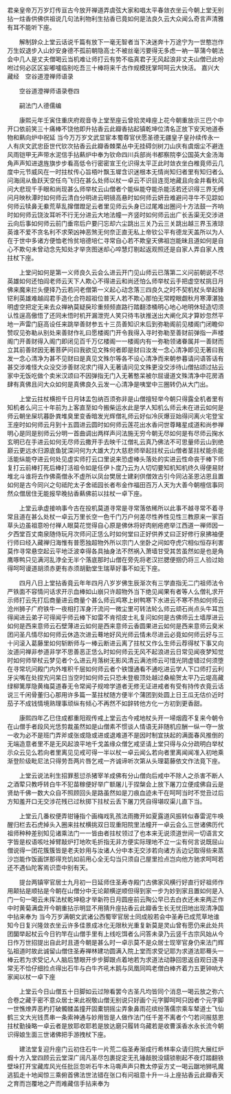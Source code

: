 <!-- { "loadSidebar": true } -->
君亲皇帝万万岁灯传亘古今放开禅道弄虞弦大家和唱太平春敛衣坐云今朝上堂无别拈一炷香供佛供祖说几句法利物利生拈香已竟如何是法良久云大众闻么奇言声清雅有耳不能听下座。

　　解制辞众上堂云话说千篇有放下一毫无智者当下决迷奔十万途宁为一世憨岂作万生奴退步入山妙安身德不孤前朝隐高士不被丝毫污要得无多虑一衲一草蒲今朝法会中几人是丈夫僧喝云当机难让师打云有势不临真君子无风起浪非丈夫山僧已此吩咐过何必区区妄嘟嚧临别吃吾三十棒将来千古作规模抚掌呵呵云大快活。
嘉兴大藏经　空谷道澄禅师语录


　　空谷道澄禅师语录卷四

　　嗣法门人德儒编

　　康熙元年壬寅住重庆府观音寺上堂至座云曾拾灵峰座上花今朝重放示三巴个中开口依前笑三十痛棒不饶他即升拈香云此瓣香拈起镇乾坤位清名正放下安天地道泰物和爇向炉中祝延
当今万万岁文武显宦本蜀尊官伏愿圣德无疆皇子皇孙续传永一人有庆文武忠臣世代钦次拈香云此瓣香棘栗丛中无挂碍剑树刀山庆有虞烟尘不避连风雨铠甲无声带水泥信手拈爇炉中奉为钦命四川兵部尚书都察院李公国英大金汤海角声声知进退旌旗步步看高低令行密密宣王化识得太平正此时敛衣坐白椎竟师云几度中元节威风在一时拄杖传心旨梧叶飘玉墀含识迷根本无情尚知归者里有知归者么问海阔从鱼跃天空任鸟飞归在甚么处师以杖一卓云不识目连觅地藏且向金井看秋风问大悲现千手眼和尚现甚么师举杖云山僧者个能纵能夺能杀能活若还识得三界无缚问月映秋潭时如何师云清白分明进云明镜高悬时如何师云妍丑难避问寻牛不见踪如何师云犊鼻无絭荒草乱撺僧蹬足云者里见师云头身已过尾难出圈问十方法鼓一齐响时如何师云饶汝耳听不行无分进云大地法幢一齐竖时如何师云出广长舌渠无交涉进云向后事如何师云前门垂帘后户要闩忘却六尘跳出三关乃云三关跳出越三界玉液琼英谁不爱不贪名利不求荣凶神恶煞无何奈正直无私上帝钦公平有德龙天盖所以为人在于世中多诸方便恤老怜贫培德培仁寻常自心若不欺皇天佛祖岂能昧且道如何是自心不欺句未曾动念先知处才举贪图迷却心啐慧灯剔起返观照还是自家人弄自家人拽拄杖下座。

　　上堂问如何是第一义师良久云会么进云开门见山师云已落第二义问前朝说不尽英雄如何还怕阎老师云天下人欺心不得进云和尚还怕么师举杖云手把虚空杖挑日月佛来魔来拦头便择乃云若问老僧第一义起心动念落三四良久之时不契机杖头举起锋铓利英雄难越阎君手造化合符超祖位普天人若不欺心那怕无常瞠眼觑秋月寒潭湛独明虚空把定无来去众禅衲莫疑戾珍重频频直路行踏翻漆桶明心地心地明休轻造切须认性逞高傲悟了还同未悟时机开漏泄兜人笑只待韦驮推送出大阐化风才算妙忽然平地一声雷门庭高设任来跳举善财参五十三员善知识末后到弥勒阁前见楼阁门闭瞻仰赞叹见弥勒从别处来善财作礼曰愿楼阁门开令我得入寻时弥勒至善财前弹指一声楼阁门开善财得入阁门即闭见百千万亿楼阁一一楼阁内有一弥勒领诸眷属并一善财而立其前善财因无著菩萨问曰我欲见文殊何者即是财曰汝发一念心清净即见无著曰我发一念心清净为甚不见财曰是真见文殊尔等各不设心清净而来朝参暮请问语答话有甚交涉难怪大众没交涉善财况求门得入无著请问见文殊更没交涉待山僧拈颂过拈云家中无饭吃做个卖米汉颂曰不因弹指无门入无著憨呆被尔屈谩道文殊清净中花房酒肆有真佛且问大众如何是真佛良久云发一心清净是咦堂中三圈转仍从大门出。

　　上堂云拄杖横担千日月钵盂包纳百须弥非是山僧擅轻举今朝只得露全机者里有知机者么问三十年前为上客直至如今搬柴运水此是学人知机么师云未在进云如何是师云朝坐屎坑暮卧粪堆臭里变香暗发光辉僧礼师云好似冷灰爆豆始得问离火宅登宝王座时如何师云月到十五圆进云圆时如何师云莲花出水香问世尊睹星成道和尚参禅明心是同是别师云分明一首曲调出两样声问法施无穷今朝无尽如何是有尽师云掬水玄明已在手进云如何无尽师云撒开手去映千江僧礼云真乃佛法不可思量师云山到绝巅云更远水归源底鱼犹深问何为大雄大力大慈悲师举起拄杖云山僧者茎拄杖能杀能活能纵能夺进云何处见虚实师打云口里说来恐虚棒头落处的实进云性命丧于棒下师复打云前棒打死后棒打活祖令如是任伊卜度乃云为人切切要知机知机终久得便易财堆北斗谁将去作佛斋僧永不虚所以凤台樊居士建刹供僧效古引今同沾圣恩沾恩且置如何是古今同兴之句祗陀太子舍祗园长者布金作福田百万人天为大善今朝檀信事同然众僧居住无能报早晚拈香爇佛前以拄杖一卓下座。

　　上堂云承虚接响事今古在投机莫道寻常是寻常落依稀所以此事不越寻常不着寻常且道在甚么处杖一卓云万里长空一色千门万户何差尽性养性见性三教原来一家百草头边虽祖意吩付禅人眼莫花觉得自心原是佛休将好肉剜疮疤举江西道一禅师因一夕西堂百丈南泉随侍玩月次师问正恁么时如何堂曰正好供养丈曰正好修行泉拂袖便行师曰经入藏禅归海惟有普愿独超物外所以宗门人坐卧之间如夺虎穴相似恒存利害莫作寻常悬空起云平地泛波幸得各具抽身法不然祸入萧墙甘受其苦虽然如是也是角鹰啄鸭只见满河乱浡全无半个落底那时山僧在旁先将老汉拦腮便掴仍将三人验过始得呵呵谩道胡须赤更有赤须胡勤堂生瑞草好事不如无下座。

　　四月八日上堂拈香竟云年年四月八岁岁佛生辰渐次有三学直指无二门祖师法令严铁面不容情问话求开示血棒如山崩只许超物外当下绝见闻果有者等人么僧礼求开示师打云先打后商量进云商量个甚么师云鸡寒上树鸭寒下水进云不寒不热如何师云沧州狮子广府铁牛一夜相打浑身汗流问一微尘里可转法轮么师云顽石尚点头牛耳岂得闻进云弟子可得闻乎师云棒下如雷不肯彻皮士礼复问如何是古佛师云土墙厚进云如何是西来意师云石壁薄进云如何是西来意师云香圆果进云如何是西来意师云臭米团问圣凡情尽如何师云休造次进云蓦地好风光师云情未尽进云必竟如何师云好与三十问滚入葛藤里如何斩断师与一棒云断进云离了拄杖又作么生师云荐得杖下事又向汝道问禅非参道非学不思善恶正恁么时如何师云无风不起浪进云日常见闻夜梦知觉时如何师举杖云梦见者个么进云月落树无影风清云满池师云可惜光阴虚错过何须堕在寻常坑问殿门内外堆积千层如何师云者个铁馒通看不通吃进云学人下口师打云利牙尖嘴在处捏宄问杲日当空时如何师云只恐未登极顶处越过桑榆贺太平乃云堤高藏绿柳篱厚隐黄梅莫道春无令常闻子规啼学道者无修无证进戒者有受有持传衣竟云话说三千闲骨董归心那用许多篇一茎拄杖随方便半个蒲团到处圆上日王瓜无估价近时茄子不成钱情境熟理事顽纵有倾心不再然不如辞转他方化一方初到更香甜。

　　康熙四年乙巳住成都重阳观传戒上堂云古今戒地杖头开一埽烟霞不复来今朝令在山僧手者段风光恁剪裁虽然如是山僧素不惯谈人情语无非随机应酬一纵一夺一放一收为必不是班门弄斧或张或隐或进或退难道不是因时制宜扶起的满面春风推倒的无端造意者里不是无风起浪平地千戈盖缘众僧乞戒坚请上堂只得与众分疏明白举杖示众云见么若向者里离见见戒可得一半以杖一卓云闻么若向者里离闻闻准入初地乘渐登阶级毗尼法只得劳吾两片唇乞戒一齐诚谛听次第从头理葛藤依文作法竟下座。

　　上堂云说法利生招罪惹愆杀猪宰羊成佛有分山僧向后戒中不除人之杀害不断人之酒荤只教呼转白牛不犯苗稼便好举广额屠儿于捏槃会上放下屠刀立便成佛自云是贤劫千佛一数大众自不照顾回头是路虽然如是刀痕血迹未干在呵呵当时不觉丑过后方知羞开口无交涉花残已过秋掷下拄杖云丢下屠刀凭自得堪叹渠儿直下当。

　　上堂云几番权便弄钳锤指个画梅戏乳孩法雨撒开如夏露道风振转似春雷泥牛唤醒归栏去石虎掉头入圈来拄杖横挑双日现重阳院里法幢开一卓云会么三世诸佛历代祖师种种差别知见诸乘法门一一皆由者拄杖领过了也本来无说须道世间一切语言文字皆是权语咳吐掉臂敲炉打地吹毛折指无非方便实际理地不立一尘有何言说既屈山僧说得一团花簇簇皆是老夫妙用与汝诸人分中本无交涉若向诸方舌边记取得些来蒸沙岂能作饭画饼那得充饥如前用心全无勾当只须自己屋里捡点岂向他方驰求呵呵若还不遇仙陀客焉识壶中别有天。

　　提台两镇宰官居士九月初一日延师住圣寿寺殿门古佛家风横行好直行好祖师作用颠拈是顺拈是今朝在山僧分中无论颠横逆顺但得到家一步为妙到家且置如何是入门一句一喝云未挥法杖乾坤稳才举新符日月圆座前云陶公早已去白衣还未来两正作中时黄菊满盘开今朝重拈示明显不用猜升座拈香云此瓣香生长无忧田地出现清净国中拈来奉为
当今万岁满朝文武诸公西蜀宰官居士同成般若会中圣寿已成荒草地谁知今日复兴隆敛衣坐云许多佳景成冰化无限秋光重复新莫是灵山曾有愿仍来此处共团圞举起杖云今日钓竿在山僧手里有上线吃饵者么问答未录乃云竖千古宗风始从今日作万世招提出自此时且道今朝是甚么时一卓示莫不是众居士现宰官身仍来法门辉弘祖道时故此诚留山僧住圣寿禅林建功圆满入院上堂而求受记耶为求道法耶蓦头一棒云若为求受记人人脑后慧眼开步步脚跟点着地若为求道法动静回思返自观日逐寻常无不恰仔细捡点得出石牛与白牛齐吼木鹅与凤凰同鸣老僧白棒齐着力五更钟响大家闻以杖一卓下座

　　上堂云今日山僧五十日脚如云过隙看罢今古圣凡均皆同个消息一喝云放之弥六合卷之藏于密不意众居士来此祝敬山僧无别说只好画个元字脚呵呵只因者个元字脚一世憔燎弄恶杓打破髑髅盖撞开固橐钥摇尘弄象鼻雨花缤纷落儒宗乘车辇道士飞仙鹤三文大光钱贯串一条索神通与妙用皆是人做作法门任千差不离者个勺若问报慈恩拄杖勤操略一卓云者是放耶收耶若是放达磨只履转乌藏若是收曹溪香水永长流今朝识得娘生面三世诸佛把手游拽杖下座。

　　建法堂复迎升座门云初住石牛一片荒二临圣寿渐成行希林率众请归院大展红炉煆十方入堂四顾云云堂深广阔凡圣尽包裹捉定无孔锤敲脱没鑐锁剔起不夜灯踏翻铁壁垛打开宝藏库风光任批叵忽听石牛木马嘶声声只教太停妥方丈一喝云踞地狮吼魔逃狐走十地闻惊三乘俯首佛法世法错在张口有问祖意十升一斗上座拈香云此瓣香天之育而岂覆地之产而难藏信手拈来奉为
